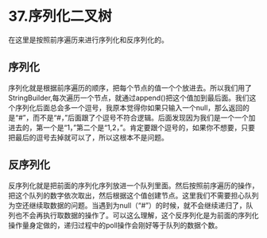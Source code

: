 # 37.序列化二叉树

在这里是按照前序遍历来进行序列化和反序列化的。

## 序列化

序列化就是根据前序遍历的顺序，把每个节点的值一个个放进去。所以我们用了StringBuilder,每次遍历一个节点，就通过append()把这个值加到最后面。我们这个序列化后面总会多一个逗号，我原本觉得你如果只输入一个null，那么返回的是“#”，而不是“#，”后面跟了个逗号不符合逻辑。后面发现因为我们是一个一个加进去的，第一个是“1，”第二个是“1,2，”。肯定要跟个逗号的，如果你不想要，只要把最后的逗号去掉就可以了，所以这根本不是问题。

## 反序列化

反序列化就是把前面的序列化序列放进一个队列里面。然后按照前序遍历的操作，把这个队列的数字依次取出，然后根据这个值创建节点。这里我们不需要担心队列为空还继续取数据的问题。当遇到为null（“#”）的时候，就不会继续递归了，队列也不会再执行取数据的操作了。可以这么理解，这个反序列化是为前面的序列化操作量身定做的，递归过程中的poll操作会刚好等于队列的数据个数。